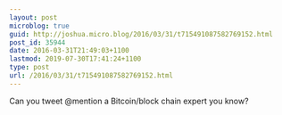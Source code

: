 ```yaml
---
layout: post
microblog: true
guid: http://joshua.micro.blog/2016/03/31/t715491087582769152.html
post_id: 35944
date: 2016-03-31T21:49:03+1100
lastmod: 2019-07-30T17:41:24+1100
type: post
url: /2016/03/31/t715491087582769152.html
---
```

Can you tweet @mention a Bitcoin/block chain expert you know?
